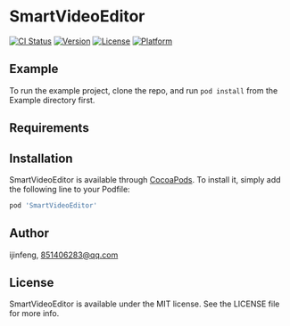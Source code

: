 # SmartVideoEditor

[![CI Status](https://img.shields.io/travis/ijinfeng/SmartVideoEditor.svg?style=flat)](https://travis-ci.org/ijinfeng/SmartVideoEditor)
[![Version](https://img.shields.io/cocoapods/v/SmartVideoEditor.svg?style=flat)](https://cocoapods.org/pods/SmartVideoEditor)
[![License](https://img.shields.io/cocoapods/l/SmartVideoEditor.svg?style=flat)](https://cocoapods.org/pods/SmartVideoEditor)
[![Platform](https://img.shields.io/cocoapods/p/SmartVideoEditor.svg?style=flat)](https://cocoapods.org/pods/SmartVideoEditor)

## Example

To run the example project, clone the repo, and run `pod install` from the Example directory first.

## Requirements

## Installation

SmartVideoEditor is available through [CocoaPods](https://cocoapods.org). To install
it, simply add the following line to your Podfile:

```ruby
pod 'SmartVideoEditor'
```

## Author

ijinfeng, 851406283@qq.com

## License

SmartVideoEditor is available under the MIT license. See the LICENSE file for more info.
